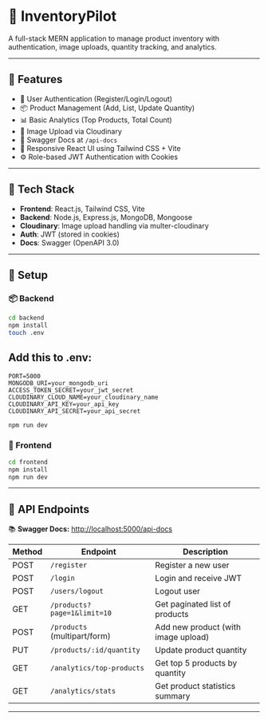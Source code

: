 # 🧮 InventoryPilot

A full-stack MERN application to manage product inventory with authentication, image uploads, quantity tracking, and analytics.

---

## 🚀 Features

- 🔐 User Authentication (Register/Login/Logout)
- 📦 Product Management (Add, List, Update Quantity)
- 📊 Basic Analytics (Top Products, Total Count)
- 🌁 Image Upload via Cloudinary
- 🧭 Swagger Docs at `/api-docs`
- 🎨 Responsive React UI using Tailwind CSS + Vite
- ⚙️ Role-based JWT Authentication with Cookies

---

## 📁 Tech Stack

- **Frontend**: React.js, Tailwind CSS, Vite
- **Backend**: Node.js, Express.js, MongoDB, Mongoose
- **Cloudinary**: Image upload handling via multer-cloudinary
- **Auth**: JWT (stored in cookies)
- **Docs**: Swagger (OpenAPI 3.0)

---

## 🔧 Setup

### 📦 Backend

```bash
cd backend
npm install
touch .env
```
## Add this to .env:
```env
PORT=5000
MONGODB_URI=your_mongodb_uri
ACCESS_TOKEN_SECRET=your_jwt_secret
CLOUDINARY_CLOUD_NAME=your_cloudinary_name
CLOUDINARY_API_KEY=your_api_key
CLOUDINARY_API_SECRET=your_api_secret
```

```bash
npm run dev
```

### 🎨 Frontend

```bash
cd frontend
npm install
npm run dev
```

---

## 📄 API Endpoints

📚 **Swagger Docs:** [http://localhost:5000/api-docs](http://localhost:5000/api-docs)

| Method | Endpoint                        | Description                             |
|--------|----------------------------------|-----------------------------------------|
| POST   | `/register`                     | Register a new user                     |
| POST   | `/login`                        | Login and receive JWT                   |
| POST   | `/users/logout`                 | Logout user                             |
| GET    | `/products?page=1&limit=10`     | Get paginated list of products          |
| POST   | `/products` (multipart/form)    | Add new product (with image upload)     |
| PUT    | `/products/:id/quantity`        | Update product quantity                 |
| GET    | `/analytics/top-products`       | Get top 5 products by quantity          |
| GET    | `/analytics/stats`              | Get product statistics summary          |

---


